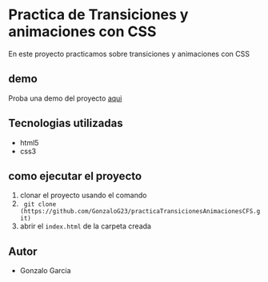# Practica de Transiciones y animaciones con CSS
En este proyecto practicamos sobre transiciones y animaciones con CSS

## demo
Proba una demo del proyecto [aqui](https://github.com/GonzaloG23/practicaTransicionesAnimacionesCFS.git)

## Tecnologias utilizadas

- html5
- css3

## como ejecutar el proyecto
1. clonar el proyecto usando el comando
2. ``` git clone (https://github.com/GonzaloG23/practicaTransicionesAnimacionesCFS.git)```
3. abrir el `index.html` de la carpeta creada

## Autor

- Gonzalo Garcia